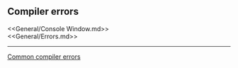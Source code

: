 ## Compiler errors

<<General/Console Window.md>>  
<<General/Errors.md>>  

---
[Common compiler errors](../Programming/Common%20Errors/Compiler%20Errors.md)